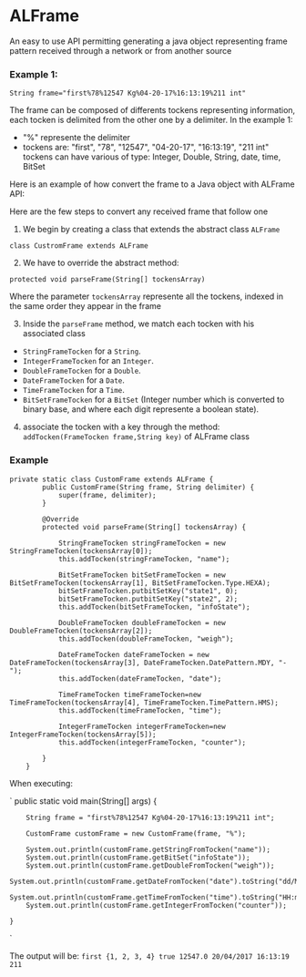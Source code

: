 # ALFrame
An easy to use API permitting generating a java object representing  frame pattern  received through a network or from another source
### Example 1: 
`String frame="first%78%12547 Kg%04-20-17%16:13:19%211 int"`

The frame can be composed of differents tockens representing information, each tocken is delimited from the other one by a delimiter.
In the example 1: 
- "%" represente the delimiter
- tockens are:  "first", "78", "12547", "04-20-17", "16:13:19", "211 int"
tockens can have various of type: Integer, Double, String, date, time, BitSet 


Here is an example of how convert the frame to a Java object with ALFrame API:

Here are the few steps to convert any received frame that follow one

1. We begin by creating a class that extends the abstract class `ALFrame` 

`class CustromFrame extends ALFrame`

2. We have to override the abstract method:

`protected void parseFrame(String[] tockensArray)`

Where the parameter `tockensArray` represente all the tockens, indexed in the same order they appear in the frame

3. Inside the `parseFrame` method, we match each tocken with his associated class
- `StringFrameTocken` for a `String`.
- `IntegerFrameTocken` for an `Integer`.
- `DoubleFrameTocken` for a `Double`.
- `DateFrameTocken` for a `Date`.
- `TimeFrameTocken` for a `Time`.
- `BitSetFrameTocken` for a `BitSet` (Integer number which is converted to binary base, and where each digit represente a boolean state).

4. associate the tocken with a key through the method:
`addTocken(FrameTocken frame,String key)` 
of ALFrame class

### Example
```
private static class CustomFrame extends ALFrame {
        public CustomFrame(String frame, String delimiter) {
            super(frame, delimiter);
        }

        @Override
        protected void parseFrame(String[] tockensArray) {

            StringFrameTocken stringFrameTocken = new StringFrameTocken(tockensArray[0]);
            this.addTocken(stringFrameTocken, "name");

            BitSetFrameTocken bitSetFrameTocken = new BitSetFrameTocken(tockensArray[1], BitSetFrameTocken.Type.HEXA);
            bitSetFrameTocken.putbitSetKey("state1", 0);
            bitSetFrameTocken.putbitSetKey("state2", 2);
            this.addTocken(bitSetFrameTocken, "infoState");

            DoubleFrameTocken doubleFrameTocken = new DoubleFrameTocken(tockensArray[2]);
            this.addTocken(doubleFrameTocken, "weigh");

            DateFrameTocken dateFrameTocken = new DateFrameTocken(tockensArray[3], DateFrameTocken.DatePattern.MDY, "-");
            this.addTocken(dateFrameTocken, "date");
            
            TimeFrameTocken timeFrameTocken=new TimeFrameTocken(tockensArray[4], TimeFrameTocken.TimePattern.HMS);
            this.addTocken(timeFrameTocken, "time");

            IntegerFrameTocken integerFrameTocken=new IntegerFrameTocken(tockensArray[5]);
            this.addTocken(integerFrameTocken, "counter");

        }
    }
```

When executing:

`
public static void main(String[] args) {

        String frame = "first%78%12547 Kg%04-20-17%16:13:19%211 int";

        CustomFrame customFrame = new CustomFrame(frame, "%");

        System.out.println(customFrame.getStringFromTocken("name"));
        System.out.println(customFrame.getBitSet("infoState"));        
        System.out.println(customFrame.getDoubleFromTocken("weigh"));
        System.out.println(customFrame.getDateFromTocken("date").toString("dd/MM/YYYY"));
        System.out.println(customFrame.getTimeFromTocken("time").toString("HH:mm:ss"));
        System.out.println(customFrame.getIntegerFromTocken("counter"));

    }
`

The output will be: 
`
first
{1, 2, 3, 4}
true
12547.0
20/04/2017
16:13:19
211
`


